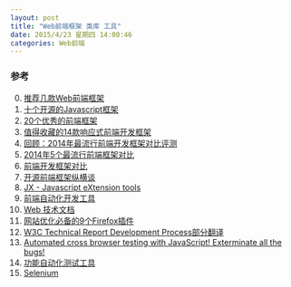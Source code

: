 ```yaml
---
layout: post
title: "Web前端框架 类库 工具"
date: 2015/4/23 星期四 14:00:46 
categories: Web前端
---
```



### 参考
0. [推荐几款Web前端框架][0]
1. [十个开源的Javascript框架][1]
2. [20个优秀的前端框架][2]
3. [值得收藏的14款响应式前端开发框架][3]
4. [回顾：2014年最流行前端开发框架对比评测][4]
5. [2014年5个最流行前端框架对比][5]
6. [前端开发框架对比][6]
7. [开源前端框架纵横谈][7]
8. [JX - Javascript eXtension tools][8]
9. [前端自动化开发工具][9]
9. [Web 技术文档][10]
10. [网站优化必备的9个Firefox插件][11]
11. [W3C Technical Report Development Process部分翻译][12]
12. [Automated cross browser testing with JavaScript!
Exterminate all the bugs!][13]
13. [功能自动化测试工具][14]
14. [Selenium][15]

[0]: http://www.w3cfuns.com/article-760-1.html "推荐几款Web前端框架"
[1]: http://coolshell.cn/articles/91.html "十个开源的Javascript框架"
[2]: http://www.csdn.net/article/2013-02-25/2814245-20-best-front-end-framework "20个优秀的前端框架"
[3]: http://www.csdn.net/article/2013-07-25/2816344 "值得收藏的14款响应式前端开发框架"
[4]: http://www.csdn.net/article/2015-01-15/2823568-font-end-development-framework "回顾：2014年最流行前端开发框架对比评测"
[5]: http://web.jobbole.com/81876/ "2014年5个最流行前端框架对比"
[6]: http://www.ibm.com/developerworks/cn/web/1404_wangfx_jsframeworks/ "前端开发框架对比"
[7]: http://www.programmer.com.cn/15552/ "开源前端框架纵横谈"
[8]: http://alloyteam.github.io/JX/#home "JX - Javascript eXtension tools"
[9]: http://ju.outofmemory.cn/entry/85028 "前端自动化开发工具"
[10]: https://developer.mozilla.org/zh-CN/docs/Web "Web 技术文档"
[11]: http://www.cnblogs.com/terryglp/articles/2020994.html "网站优化必备的9个Firefox插件"
[12]: http://www.w3ctech.com/topic/746 "W3C Technical Report Development Process部分翻译"
[13]: http://dalekjs.com/index.html "Automated cross browser testing with JavaScript!Exterminate all the bugs!"
[14]: http://www.51testing.com/zhuanti/selenium.html "功能自动化测试工具"
[15]: http://www.seleniumhq.org/ "Selenium"